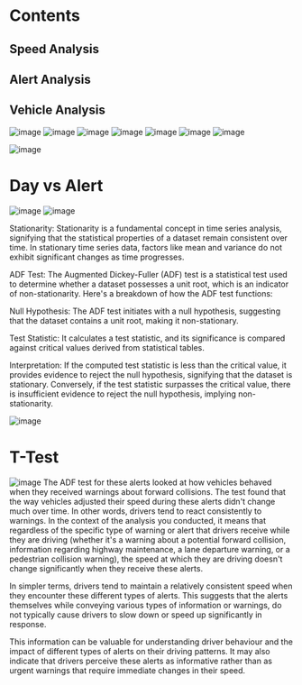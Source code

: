 # Contents
## Speed Analysis
## Alert Analysis
## Vehicle Analysis


![image](https://github.com/bruhathisp/IntelUnnatiGrandChallenge/assets/91585301/7da7b293-c690-4e83-8fa1-0750b278dbce)
![image](https://github.com/bruhathisp/IntelUnnatiGrandChallenge/assets/91585301/20bd15ce-d019-4e16-9394-9d220e0026bb)
![image](https://github.com/bruhathisp/IntelUnnatiGrandChallenge/assets/91585301/adefd72c-6e47-49d3-bbed-9fc573fbfbe5)
![image](https://github.com/bruhathisp/IntelUnnatiGrandChallenge/assets/91585301/a5c06332-9ba8-4f6c-8d8e-5ac8b0863712)
![image](https://github.com/bruhathisp/IntelUnnatiGrandChallenge/assets/91585301/ff94ab6c-f8e0-43b1-8ad1-2e99e9a53d85)
![image](https://github.com/bruhathisp/IntelUnnatiGrandChallenge/assets/91585301/1966deaf-32e4-4b5e-b456-b9a77b04e1e6)
![image](https://github.com/bruhathisp/IntelUnnatiGrandChallenge/assets/91585301/6d28fa70-d31e-49e0-9bca-ca96bf80ddc1)

![image](https://github.com/bruhathisp/IntelUnnatiGrandChallenge/assets/91585301/14e397d1-c2b7-4246-b308-60ff07e613a9)

# Day vs Alert
![image](https://github.com/bruhathisp/IntelUnnatiGrandChallenge/assets/91585301/eb8116ec-c774-41c3-a2cd-61030eeaa71a)
![image](https://github.com/bruhathisp/IntelUnnatiGrandChallenge/assets/91585301/7be847f2-8355-4143-89f0-b8d08a2161ab)

Stationarity:
Stationarity is a fundamental concept in time series analysis, signifying that the statistical properties of a dataset remain consistent over time. In stationary time series data, factors like mean and variance do not exhibit significant changes as time progresses.

ADF Test:
The Augmented Dickey-Fuller (ADF) test is a statistical test used to determine whether a dataset possesses a unit root, which is an indicator of non-stationarity. Here's a breakdown of how the ADF test functions:

Null Hypothesis: The ADF test initiates with a null hypothesis, suggesting that the dataset contains a unit root, making it non-stationary.

Test Statistic: It calculates a test statistic, and its significance is compared against critical values derived from statistical tables.

Interpretation: If the computed test statistic is less than the critical value, it provides evidence to reject the null hypothesis, signifying that the dataset is stationary. Conversely, if the test statistic surpasses the critical value, there is insufficient evidence to reject the null hypothesis, implying non-stationarity.

![image](https://github.com/bruhathisp/IntelUnnatiGrandChallenge/assets/91585301/23cdc770-af76-48e0-b17c-bfef98f22929)

# T-Test
![image](https://github.com/bruhathisp/IntelUnnatiGrandChallenge/assets/91585301/463b1320-5e8d-4dc1-9e40-a46b7b169213)
The ADF test for these alerts looked at how vehicles behaved when they received warnings about forward collisions. The test found that the way vehicles adjusted their speed during these alerts didn't change much over time. In other words, drivers tend to react consistently to warnings. 
In the context of the analysis you conducted, it means that regardless of the specific type of warning or alert that drivers receive while they are driving (whether it's a warning about a potential forward collision, information regarding highway maintenance, a lane departure warning, or a pedestrian collision warning), the speed at which they are driving doesn't change significantly when they receive these alerts.

In simpler terms, drivers tend to maintain a relatively consistent speed when they encounter these different types of alerts. This suggests that the alerts themselves while conveying various types of information or warnings, do not typically cause drivers to slow down or speed up significantly in response.

This information can be valuable for understanding driver behaviour and the impact of different types of alerts on their driving patterns. It may also indicate that drivers perceive these alerts as informative rather than as urgent warnings that require immediate changes in their speed.







